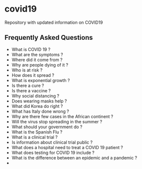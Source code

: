 # covid19
Repository with updated information on COVID19
## Frequently Asked Questions
* What is COVID 19 ?
* What are the symptoms ?
* Where did it come from ?
* Why are people dying of it ?
* Who is at risk ?
* How does it spread ?
* What is exponential growth ?
* Is there a cure ?
* Is there a vaccine ?
* Why social distancing ?
* Does wearing masks help ?
* What did Korea do right ?
* What has Italy done wrong ?
* Why are there few cases in the African continent ?
* Will the virus stop spreading in the summer ?
* What should your government do ?
* What is the Spanish Flu ?
* What is a clinical trial ?
* Is information about clinical trial public ?
* What does a hospital need to treat a COVID 19 patient ?
* What does testing for COVID 19 include ?
* What is the difference between an epidemic and a pandemic ?
* 
